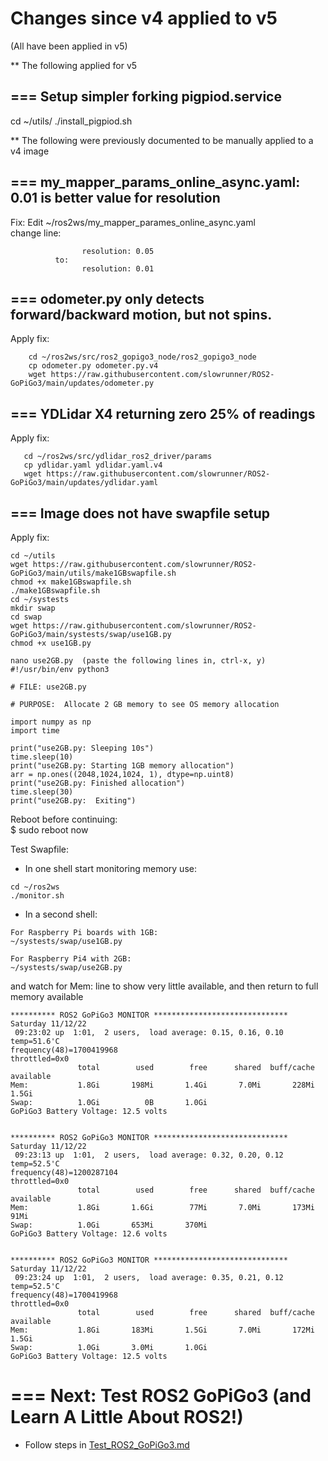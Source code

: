 # Changes since v4 applied to v5

(All have been applied in v5)

** The following applied for v5

## === Setup simpler forking pigpiod.service
cd ~/utils/
./install_pigpiod.sh

** The following were previously documented to be manually applied to a v4 image

## === my_mapper_params_online_async.yaml: 0.01 is better value for resolution  
Fix: Edit ~/ros2ws/my_mapper_parames_online_async.yaml  
          change line:  
```          
                resolution: 0.05
          to:
                resolution: 0.01
```

## === odometer.py only detects forward/backward motion, but not spins.  
Apply fix:  
```
    cd ~/ros2ws/src/ros2_gopigo3_node/ros2_gopigo3_node
    cp odometer.py odometer.py.v4
    wget https://raw.githubusercontent.com/slowrunner/ROS2-GoPiGo3/main/updates/odometer.py
```

## === YDLidar X4 returning zero 25% of readings
Apply fix:
```
   cd ~/ros2ws/src/ydlidar_ros2_driver/params
   cp ydlidar.yaml ydlidar.yaml.v4
   wget https://raw.githubusercontent.com/slowrunner/ROS2-GoPiGo3/main/updates/ydlidar.yaml
```
## === Image does not have swapfile setup  
Apply fix:  
```
cd ~/utils
wget https://raw.githubusercontent.com/slowrunner/ROS2-GoPiGo3/main/utils/make1GBswapfile.sh
chmod +x make1GBswapfile.sh
./make1GBswapfile.sh
cd ~/systests
mkdir swap
cd swap
wget https://raw.githubusercontent.com/slowrunner/ROS2-GoPiGo3/main/systests/swap/use1GB.py
chmod +x use1GB.py

nano use2GB.py  (paste the following lines in, ctrl-x, y)
#!/usr/bin/env python3

# FILE: use2GB.py

# PURPOSE:  Allocate 2 GB memory to see OS memory allocation

import numpy as np
import time

print("use2GB.py: Sleeping 10s")
time.sleep(10)
print("use2GB.py: Starting 1GB memory allocation")
arr = np.ones((2048,1024,1024, 1), dtype=np.uint8)
print("use2GB.py: Finished allocation")
time.sleep(30)
print("use2GB.py:  Exiting")

```


Reboot before continuing:  
$ sudo reboot now  

Test Swapfile:  
- In one shell start monitoring memory use:  

```
cd ~/ros2ws
./monitor.sh
```

- In a second shell:  

```
For Raspberry Pi boards with 1GB:
~/systests/swap/use1GB.py

For Raspberry Pi4 with 2GB:
~/systests/swap/use2GB.py

```

and watch for Mem: line to show very little available, and then return to full memory available  

```
********** ROS2 GoPiGo3 MONITOR ******************************
Saturday 11/12/22
 09:23:02 up  1:01,  2 users,  load average: 0.15, 0.16, 0.10
temp=51.6'C
frequency(48)=1700419968
throttled=0x0
               total        used        free      shared  buff/cache   available
Mem:           1.8Gi       198Mi       1.4Gi       7.0Mi       228Mi       1.5Gi
Swap:          1.0Gi          0B       1.0Gi
GoPiGo3 Battery Voltage: 12.5 volts
 

********** ROS2 GoPiGo3 MONITOR ******************************
Saturday 11/12/22
 09:23:13 up  1:01,  2 users,  load average: 0.32, 0.20, 0.12
temp=52.5'C
frequency(48)=1200287104
throttled=0x0
               total        used        free      shared  buff/cache   available
Mem:           1.8Gi       1.6Gi        77Mi       7.0Mi       173Mi        91Mi
Swap:          1.0Gi       653Mi       370Mi
GoPiGo3 Battery Voltage: 12.6 volts


********** ROS2 GoPiGo3 MONITOR ******************************
Saturday 11/12/22
 09:23:24 up  1:01,  2 users,  load average: 0.35, 0.21, 0.12
temp=52.5'C
frequency(48)=1700419968
throttled=0x0
               total        used        free      shared  buff/cache   available
Mem:           1.8Gi       183Mi       1.5Gi       7.0Mi       172Mi       1.5Gi
Swap:          1.0Gi       3.0Mi       1.0Gi
GoPiGo3 Battery Voltage: 12.5 volts
``` 

# === Next: Test ROS2 GoPiGo3 (and Learn A Little About ROS2!)  
- Follow steps in [Test_ROS2_GoPiGo3.md](https://github.com/slowrunner/ROS2-GoPiGo3/blob/main/Docs/Test_ROS2_GoPiGo3.md) 

